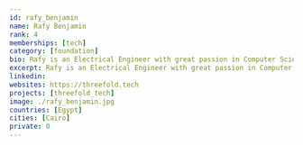 ```yaml
---
id: rafy_benjamin
name: Rafy Benjamin
rank: 4
memberships: [tech]
category: [foundation]
bio: Rafy is an Electrical Engineer with great passion in Computer Science, Currently working with TF-Chain team. Engineer fell in love with Threefold and I have same goals of giving freedom and control back to the people, and it has lots of bright minds I'm so proud to work/learn from them on daily basis.
excerpt: Rafy is an Electrical Engineer with great passion in Computer Science.
linkedin: 
websites: https://threefold.tech
projects: [threefold_tech]
image: ./rafy_benjamin.jpg
countries: [Egypt]
cities: [Cairo]
private: 0
---
```

